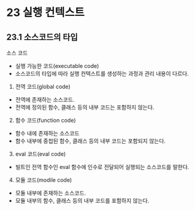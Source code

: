 # 23 실행 컨텍스트

## 23.1 소스코드의 타입

소스 코드

- 실행 가능한 코드(executable code)
- 소스코드의 타입에 따라 실행 컨텍스트를 생성하는 과정과 관리 내용이 다르다.

1. 전역 코드(global code)

- 전역에 존재하는 소스코드.
- 전역에 정의된 함수, 클래스 등의 내부 코드는 포함하지 않는다.

2. 함수 코드(function code)

- 함수 내에 존재하는 소스코드
- 함수 내부에 중첩된 함수, 클래스 등의 내부 코드는 포함되지 않는다.

3. eval 코드(eval code)

- 빌트인 전역 함수인 eval 함수에 인수로 전달되어 실행되는 소스코드를 말한다.

4. 모듈 코드(modile code)

- 모듈 내부에 존재하는 소스코드.
- 모듈 내부의 함수, 클래스 등의 내부 코드를 포함하지 않는다.
